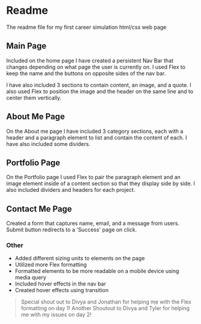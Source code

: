 # Readme

The readme file for my first career simulation html/css web page

## Main Page

Included on the home page I have created a persistent Nav Bar that changes depending on what page the user is currently on. I used Flex to keep the name and the buttons on opposite sides of the nav bar. 

I have also included 3 sections to contain content, an image, and a quote. I also used Flex to position the image and the header on the same line and to center them vertically.

## About Me Page

On the About me page I have included 3 category sections, each with a header and a paragraph element to list and contain the content of each. I have also included some dividers. 

## Portfolio Page

On the Portfolio page I used Flex to pair the paragraph element and an image element inside of a content section so that they display side by side. I also included dividers and headers for each project. 

## Contact Me Page

Created a form that captures name, email, and a message from users. Submit button redirects to a 'Success' page on click.

### Other

* Added different sizing units to elements on the page
* Utilized more Flex formatting
* Formatted elements to be more readable on a mobile device using media query
* Included hover effects in the nav bar
* Created hover effects using transition



> Special shout out to Divya and Jonathan for helping me with the Flex formatting on day 1! 
> Another Shoutout to Divya and Tyler for helping me with my issues on day 2!